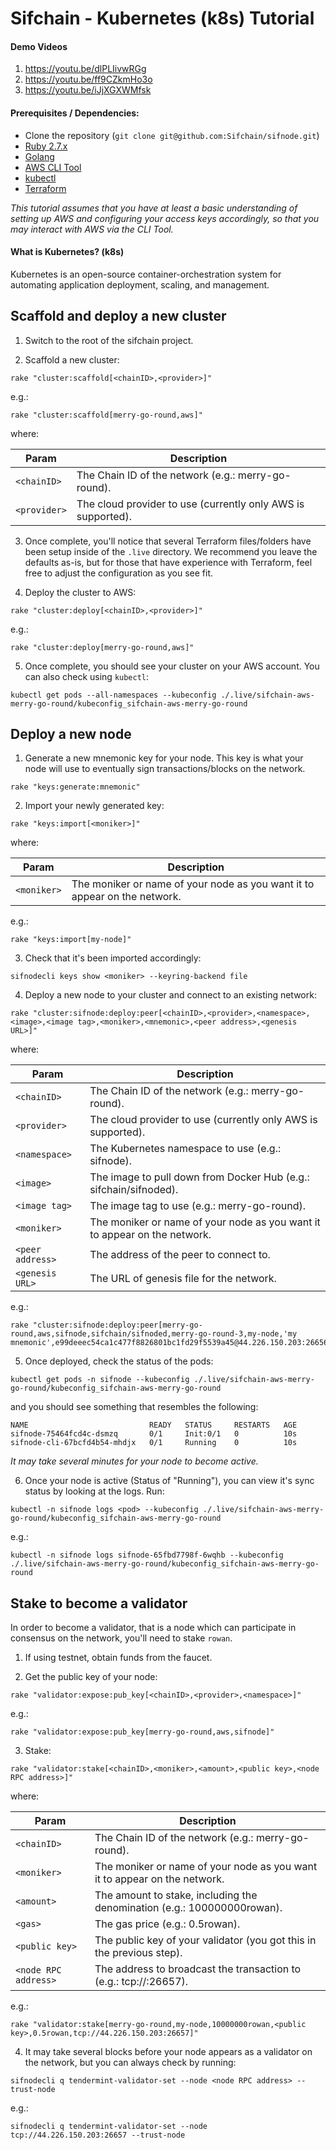 # Sifchain - Kubernetes (k8s) Tutorial

#### Demo Videos

1. https://youtu.be/dlPLIivwRGg
2. https://youtu.be/ff9CZkmHo3o
3. https://youtu.be/iJjXGXWMfsk

#### Prerequisites / Dependencies:

- Clone the repository (`git clone git@github.com:Sifchain/sifnode.git`)
- [Ruby 2.7.x](https://www.ruby-lang.org/en/documentation/installation)
- [Golang](https://golang.org/doc/install)
- [AWS CLI Tool](https://aws.amazon.com/cli/)
- [kubectl](https://docs.aws.amazon.com/eks/latest/userguide/install-kubectl.html)
- [Terraform](https://learn.hashicorp.com/tutorials/terraform/install-cli)

_This tutorial assumes that you have at least a basic understanding of setting up AWS and configuring your access keys accordingly, so that you may interact with AWS via the CLI Tool._

#### What is Kubernetes? (k8s)

Kubernetes is an open-source container-orchestration system for automating application deployment, scaling, and management.

## Scaffold and deploy a new cluster

1. Switch to the root of the sifchain project.

2. Scaffold a new cluster:

```
rake "cluster:scaffold[<chainID>,<provider>]"
```

e.g.:

```
rake "cluster:scaffold[merry-go-round,aws]"
```

where:

|Param|Description|
|-----|----------|
|`<chainID>`|The Chain ID of the network (e.g.: merry-go-round).|
|`<provider>`|The cloud provider to use (currently only AWS is supported).|

3. Once complete, you'll notice that several Terraform files/folders have been setup inside of the `.live` directory. We recommend you leave the defaults as-is, but for those that have experience with Terraform, feel free to adjust the configuration as you see fit.

4. Deploy the cluster to AWS:

```
rake "cluster:deploy[<chainID>,<provider>]"
```

e.g.:

```
rake "cluster:deploy[merry-go-round,aws]"
```

5. Once complete, you should see your cluster on your AWS account. You can also check using `kubectl`:

```
kubectl get pods --all-namespaces --kubeconfig ./.live/sifchain-aws-merry-go-round/kubeconfig_sifchain-aws-merry-go-round
```

## Deploy a new node

1. Generate a new mnemonic key for your node. This key is what your node will use to eventually sign transactions/blocks on the network.

```
rake "keys:generate:mnemonic"
```

2. Import your newly generated key:

```
rake "keys:import[<moniker>]"
```

where:

|Param|Description|
|-----|----------|
|`<moniker>`|The moniker or name of your node as you want it to appear on the network.|

e.g.:

```
rake "keys:import[my-node]"
```

3. Check that it's been imported accordingly:

```
sifnodecli keys show <moniker> --keyring-backend file 
```

4. Deploy a new node to your cluster and connect to an existing network:

```
rake "cluster:sifnode:deploy:peer[<chainID>,<provider>,<namespace>,<image>,<image tag>,<moniker>,<mnemonic>,<peer address>,<genesis URL>]"
```

where:

|Param|Description|
|-----|----------|
|`<chainID>`|The Chain ID of the network (e.g.: merry-go-round).|
|`<provider>`|The cloud provider to use (currently only AWS is supported).|
|`<namespace>`|The Kubernetes namespace to use (e.g.: sifnode).|
|`<image>`|The image to pull down from Docker Hub (e.g.: sifchain/sifnoded).|
|`<image tag>`|The image tag to use (e.g.: merry-go-round).|
|`<moniker>`|The moniker or name of your node as you want it to appear on the network.|
|`<peer address>`|The address of the peer to connect to.|
|`<genesis URL>`|The URL of genesis file for the network.|

e.g.:

```
rake "cluster:sifnode:deploy:peer[merry-go-round,aws,sifnode,sifchain/sifnoded,merry-go-round-3,my-node,'my mnemonic',e99deeec54ca1c477f8826801bc1fd29f5539a45@44.226.150.203:26656,http://44.226.150.203:26657/genesis]"
```

5. Once deployed, check the status of the pods:

```
kubectl get pods -n sifnode --kubeconfig ./.live/sifchain-aws-merry-go-round/kubeconfig_sifchain-aws-merry-go-round
```

and you should see something that resembles the following:

```                            
NAME                           READY   STATUS     RESTARTS   AGE
sifnode-75464fcd4c-dsmzq       0/1     Init:0/1   0          10s
sifnode-cli-67bcfd4b54-mhdjx   0/1     Running    0          10s
```

_It may take several minutes for your node to become active._

6. Once your node is active (Status of "Running"), you can view it's sync status by looking at the logs. Run:

```
kubectl -n sifnode logs <pod> --kubeconfig ./.live/sifchain-aws-merry-go-round/kubeconfig_sifchain-aws-merry-go-round
```

e.g.:

```
kubectl -n sifnode logs sifnode-65fbd7798f-6wqhb --kubeconfig ./.live/sifchain-aws-merry-go-round/kubeconfig_sifchain-aws-merry-go-round
```

## Stake to become a validator

In order to become a validator, that is a node which can participate in consensus on the network, you'll need to stake `rowan`.

1. If using testnet, obtain funds from the faucet.

2. Get the public key of your node:

```
rake "validator:expose:pub_key[<chainID>,<provider>,<namespace>]"
```

e.g.:

```
rake "validator:expose:pub_key[merry-go-round,aws,sifnode]"
```

3. Stake:

```
rake "validator:stake[<chainID>,<moniker>,<amount>,<public key>,<node RPC address>]"
```

where:

|Param|Description|
|-----|----------|
|`<chainID>`|The Chain ID of the network (e.g.: merry-go-round).|
|`<moniker>`|The moniker or name of your node as you want it to appear on the network.|
|`<amount>`|The amount to stake, including the denomination (e.g.: 100000000rowan).|
|`<gas>`|The gas price (e.g.: 0.5rowan).|
|`<public key>`|The public key of your validator (you got this in the previous step).|
|`<node RPC address>`|The address to broadcast the transaction to (e.g.: tcp://<node IP address>:26657).|

e.g.:

```
rake "validator:stake[merry-go-round,my-node,10000000rowan,<public key>,0.5rowan,tcp://44.226.150.203:26657]"
```

4. It may take several blocks before your node appears as a validator on the network, but you can always check by running:

```
sifnodecli q tendermint-validator-set --node <node RPC address> --trust-node
```

e.g.:

```
sifnodecli q tendermint-validator-set --node tcp://44.226.150.203:26657 --trust-node
```
